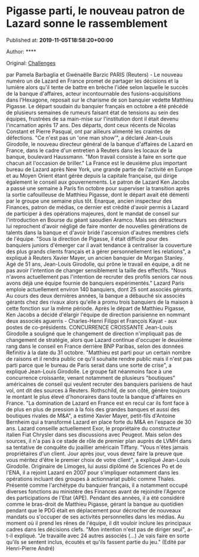 
# Pigasse parti, le nouveau patron de Lazard sonne le rassemblement

Published at: **2019-11-05T18:58:20+00:00**

Author: ****

Original: [Challenges](https://www.challenges.fr/finance-et-marche/pigasse-parti-le-nouveau-patron-de-lazard-sonne-le-rassemblement_683296)

par Pamela Barbaglia et Gwénaëlle Barzic
PARIS (Reuters) - Le nouveau numéro un de Lazard en France promet de partager les décisions et la lumière alors qu'il tente de battre en brèche l'idée selon laquelle le succès de la banque d'affaires, acteur incontournable des fusions-acquisitions dans l'Hexagone, reposait sur le charisme de son banquier vedette Matthieu Pigasse.
Le départ soudain du banquier français en octobre a été précédé de plusieurs semaines de rumeurs faisant état de tensions au sein des équipes, frustrées de sa main-mise sur l'institution dont il était devenu l'incarnation après 17 ans.
Des départs, dont ceux récents de Nicolas Constant et Pierre Pasqual, ont par ailleurs alimenté les craintes de défections.
"Ce n'est pas un 'one man show'", a déclaré Jean-Louis Girodolle, le nouveau directeur général de la banque d'affaires de Lazard en France, dans le cadre d'un entretien à Reuters dans les locaux de la banque, boulevard Haussmann.
"Mon travail consiste à faire en sorte que chacun ait l'occasion de briller."
La France est le deuxième plus important bureau de Lazard après New York, une grande partie de l'activité en Europe et au Moyen Orient étant gérée depuis la capitale française, qui dirige également le conseil aux gouvernements.
Le patron de Lazard Ken Jacobs a passé une semaine à Paris fin octobre pour superviser la transition après la sortie cafouilleuse de Matthieu Pigasse, dont le départ avait été démenti par le groupe une semaine plus tôt.
Enarque, ancien inspecteur des Finances, patron de médias, ce dernier est crédité d'avoir permis à Lazard de participer à des opérations majeures, dont le mandat de conseil sur l'introduction en Bourse du géant saoudien Aramco. Mais ses détracteurs lui reprochent d'avoir négligé de faire monter de nouvelles générations de talents dans la banque et d'avoir bridé l'ascension d'autres membres clefs de l'équipe.
"Sous la direction de Pigasse, il était difficile pour des banquiers juniors d'émerger car il avait tendance à centraliser la couverture des plus grands clients français et à gérer personnellement les relations", a expliqué à Reuters Xavier Mayer, un ancien banquier de Morgan Stanley.
Agé de 51 ans, Jean-Louis Girodolle, qui prône le travail en équipe, a dit ne pas avoir l'intention de changer sensiblement la taille des effectifs.
"Nous n'avons actuellement pas l'intention de recruter des profils seniors car nous avons déjà une équipe fournie de banquiers expérimentés."
Lazard Paris emploie actuellement environ 140 banquiers, dont 25 sont associés gérants.
Au cours des deux dernières années, la banque a débauché six associés gérants chez des rivaux alors qu'elle a promu trois banquiers de la maison à cette fonction sur la même période.
Après le départ de Matthieu Pigasse, Ken Jacobs a décidé d'élargir l'équipe de direction parisienne en nommant deux associés aguerris - Charles-Henri Filippi et François Kayat - aux postes de co-présidents.
CONCURRENCE CROISSANTE
Jean-Louis Girodolle a souligné que le changement de direction n'impliquait pas de changement de stratégie, alors que Lazard continue d'occuper le deuxième rang dans le conseil en France derrière BNP Paribas, selon des données Refinitiv à la date du 31 octobre.
"Matthieu est parti pour un certain nombre de raisons et il rendra public ce qu'il souhaite rendre public mais il n'est pas parti parce que le bureau de Paris serait dans une sorte de crise", a expliqué Jean-Louis Girodolle.
Le groupe fait néanmoins face à une concurrence croissante, venant notamment de plusieurs "boutiques" américaines de conseil qui veulent recruter des banquiers parisiens de haut vol, ont dit des sources à Reuters.
Rothschild, de son côté, génère toujours le montant le plus élevé d'honoraires dans toute la banque d'affaires en France.
"La domination de Lazard en France est en recul car ils font face à de plus en plus de pression à la fois des grandes banques et aussi des boutiques rivales de M&A", a estimé Xavier Mayer, petit-fils d'Antoine Bernheim qui a transformé Lazard en place forte du M&A en l'espace de 30 ans.
Lazard conseille actuellement Exor, le propriétaire du constructeur italien Fiat Chrysler dans ses discussions avec Peugeot. Mais selon des sources, il n'a pas à ce stade de rôle de premier plan auprès de LVMH dans sa tentative de conquête du joaillier américain Tiffany.
"Vous n'êtes jamais propriétaires d'un client. Jour après jour, vous devez faire la preuve que vous méritez d'être le premier choix de votre client", a expliqué Jean-Louis Girodolle.
Originaire de Limoges, lui aussi diplômé de Sciences Po et de l'ENA, il a rejoint Lazard en 2007 pour s'impliquer notamment dans les opérations incluant des groupes à actionnariat public comme Thales.
Présenté comme l'archétype du banquier français, il a notamment occupé diverses fonctions au ministère des Finances avant de rejoindre l'Agence des participations de l'Etat (APE).
Pendant des années, il a été considéré comme le bras-droit de Matthieu Pigasse, gérant la banque au quotidien pendant que le PDG était en déplacement pour décrocher de nouveaux mandats ou s'occuper de ses activités personnelles dans les médias.
Au moment où il prend les rênes de l'équipe, il dit vouloir inclure les principaux cadres dans les décisions clefs.
"Mon intention n'est pas de diriger seul", a-t-il expliqué. "Je travaille avec 24 autres associés (...) Je vais faire en sorte qu'ils se sentent inclus, écoutés et qu'ils fassent partie du jeu."
(Edité par Henri-Pierre André)
